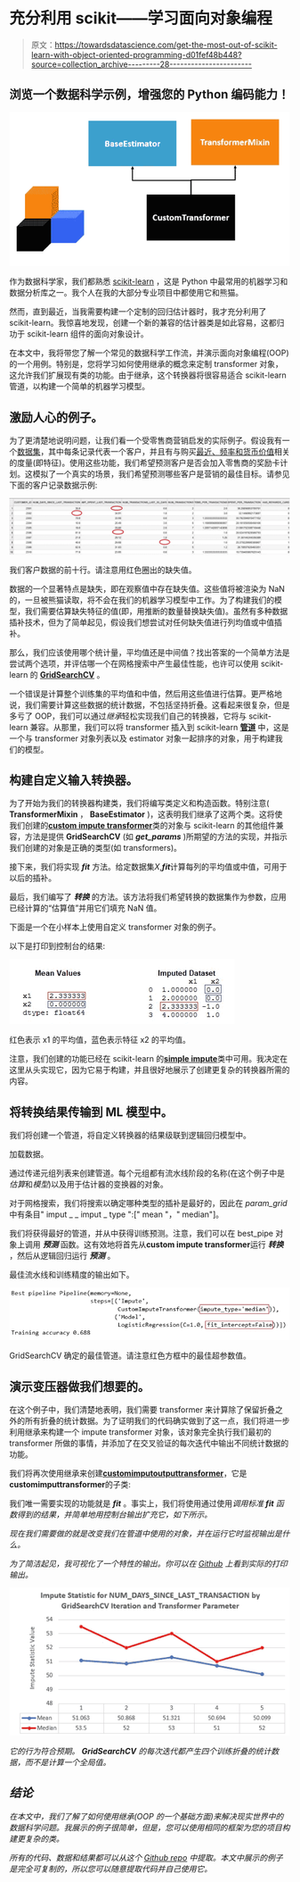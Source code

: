 # 充分利用 scikit——学习面向对象编程

> 原文：<https://towardsdatascience.com/get-the-most-out-of-scikit-learn-with-object-oriented-programming-d01fef48b448?source=collection_archive---------28----------------------->

## 浏览一个数据科学示例，增强您的 Python 编码能力！

![](img/e928857ebf3ef3cb24d72f193c461bf0.png)

作为数据科学家，我们都熟悉 [scikit-learn](https://scikit-learn.org/) ，这是 Python 中最常用的机器学习和数据分析库之一。我个人在我的大部分专业项目中都使用它和熊猫。

然而，直到最近，当我需要构建一个定制的回归估计器时，我才充分利用了 scikit-learn。我惊喜地发现，创建一个新的兼容的估计器类是如此容易，这都归功于 scikit-learn 组件的面向对象设计。

在本文中，我将带您了解一个常见的数据科学工作流，并演示面向对象编程(OOP)的一个用例。特别是，您将学习如何使用继承的概念来定制 transformer 对象，这允许我们扩展现有类的功能。由于继承，这个转换器将很容易适合 scikit-learn 管道，以构建一个简单的机器学习模型。

## 激励人心的例子。

为了更清楚地说明问题，让我们看一个受零售商营销启发的实际例子。假设我有一个[数据集](https://github.com/andrew-alberts/transformer-example/blob/master/sample_rfm_data.csv)，其中每条记录代表一个客户，并且有与购买[最近、频率和货币价值](https://www.investopedia.com/terms/r/rfm-recency-frequency-monetary-value.asp)相关的度量(即特征)。使用这些功能，我们希望预测客户是否会加入零售商的奖励卡计划。这模拟了一个真实的场景，我们希望预测哪些客户是营销的最佳目标。请参见下面的客户记录数据示例:

![](img/b364b5129308ff68d29c14c10575ae34.png)

我们客户数据的前十行。请注意用红色圈出的缺失值。

数据的一个显著特点是缺失，即在观察值中存在缺失值。这些值将被渲染为 NaN 的，一旦被熊猫读取，将不会在我们的机器学习模型中工作。为了构建我们的模型，我们需要估算缺失特征的值(即，用推断的数量替换缺失值)。虽然有多种数据插补技术，但为了简单起见，假设我们想尝试对任何缺失值进行列均值或中值插补。

那么，我们应该使用哪个统计量，平均值还是中间值？找出答案的一个简单方法是尝试两个选项，并评估哪一个在网格搜索中产生最佳性能，也许可以使用 scikit-learn 的 [**GridSearchCV**](https://scikit-learn.org/stable/modules/generated/sklearn.model_selection.GridSearchCV.html) 。

一个错误是计算整个训练集的平均值和中值，然后用这些值进行估算。更严格地说，我们需要计算这些数据的统计数据，不包括坚持折叠。这看起来很复杂，但是多亏了 OOP，我们可以通过*继承*轻松实现我们自己的转换器，它将与 scikit-learn 兼容。从那里，我们可以将 transformer 插入到 scikit-learn [**管道**](https://scikit-learn.org/stable/modules/generated/sklearn.pipeline.Pipeline.html) 中，这是一个与 transformer 对象列表以及 estimator 对象一起排序的对象，用于构建我们的模型。

## 构建自定义输入转换器。

为了开始为我们的转换器构建类，我们将编写类定义和构造函数。特别注意( **TransformerMixin** ， **BaseEstimator** )，这表明我们继承了这两个类。这将使我们创建的[**custom impute transformer**](https://github.com/andrew-alberts/transformer-example/blob/master/custom_impute_transformer.py)类的对象与 scikit-learn 的其他组件兼容，方法是提供 **GridSearchCV** (如 ***get_params*** )所期望的方法的实现，并指示我们创建的对象是正确的类型(如 transformers)。

接下来，我们将实现 ***fit*** 方法。给定数据集*X*,***fit***计算每列的平均值或中值，可用于以后的插补。

最后，我们编写了 ***转换*** 的方法。该方法将我们希望转换的数据集作为参数，应用已经计算的“估算值”并用它们填充 NaN 值。

下面是一个在小样本上使用自定义 transformer 对象的例子。

以下是打印到控制台的结果:

![](img/f10e9e7517f243ef3f82a67f1380112b.png)

红色表示 x1 的平均值，蓝色表示特征 x2 的平均值。

注意，我们创建的功能已经在 scikit-learn 的[**simple impute**](https://scikit-learn.org/stable/modules/generated/sklearn.impute.SimpleImputer.html)类中可用。我决定在这里从头实现它，因为它易于构建，并且很好地展示了创建更复杂的转换器所需的内容。

## 将转换结果传输到 ML 模型中。

我们将创建一个管道，将自定义转换器的结果级联到逻辑回归模型中。

加载数据。

通过传递元组列表来创建管道。每个元组都有流水线阶段的名称(在这个例子中是*估算*和*模型*)以及用于估计器的变换器的对象。

对于网格搜索，我们将搜索以确定哪种类型的插补是最好的，因此在 *param_grid* 中有条目" imput _ _ imput _ type ":[" mean "，" median"]。

我们将获得最好的管道，并从中获得训练预测。注意，我们可以在 best_pipe 对象上调用 ***预测*** 函数。这有效地将首先从**custom impute transformer**运行 ***转换*** ，然后从逻辑回归运行 ***预测*** 。

最佳流水线和训练精度的输出如下。

![](img/a28298e4266052884bcd3ee788bd0b2d.png)

GridSearchCV 确定的最佳管道。请注意红色方框中的最佳超参数值。

## 演示变压器做我们想要的。

在这个例子中，我们清楚地表明，我们需要 transformer 来计算除了保留折叠之外的所有折叠的统计数据。为了证明我们的代码确实做到了这一点，我们将进一步利用继承来构建一个 impute transformer 对象，该对象完全执行我们最初的 transformer 所做的事情，并添加了在交叉验证的每次迭代中输出不同统计数据的功能。

我们将再次使用继承来创建[**customimputoutputtransformer**](https://github.com/andrew-alberts/transformer-example/blob/master/custom_impute_output_transformer.py)，它是**customimputtransformer**的子类:

我们唯一需要实现的功能就是 ***fit*** 。事实上，我们将使用通过使用[](https://docs.python.org/3/library/functions.html#super)*调用标准 ***fit*** 函数得到的结果，并简单地用控制台输出扩充它，如下所示。*

*现在我们需要做的就是改变我们在管道中使用的对象，并在运行它时监视输出是什么。*

*为了简洁起见，我可视化了一个特性的输出。你可以在 [Github](https://github.com/andrew-alberts/transformer-example/blob/master/verbose_output.txt) 上看到实际的打印输出。*

*![](img/82267b8635fbaa90458b038c64a21969.png)*

*它的行为符合预期。 **GridSearchCV** 的每次迭代都产生四个训练折叠的统计数据，而不是计算一个全局值。*

## *结论*

*在本文中，我们了解了如何使用继承(OOP 的一个基础方面)来解决现实世界中的数据科学问题。我展示的例子很简单，但是，您可以使用相同的框架为您的项目构建更复杂的类。*

*所有的代码、数据和结果都可以从这个 [Github repo](https://github.com/andrew-alberts/transformer-example) 中提取。本文中展示的例子是完全可复制的，所以您可以随意提取代码并自己使用它。*